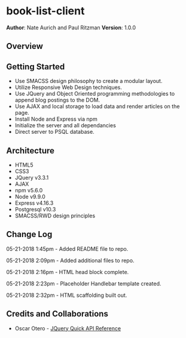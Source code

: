 # book-list-client

**Author**: Nate Aurich and Paul Ritzman
**Version**: 1.0.0

## Overview


## Getting Started
* Use SMACSS design philosophy to create a modular layout.
* Utilize Responsive Web Design techniques.
* Use JQuery and Object Oriented programming methodologies to append blog postings to the DOM.
* Use AJAX and local storage to load data and render articles on the page.
* Install Node and Express via npm
* Initialize the server and all dependancies
* Direct server to PSQL database.

## Architecture
* HTML5
* CSS3
* JQuery v3.3.1
* AJAX
* npm v5.6.0
* Node v9.9.0
* Express v4.16.3
* Postgresql v10.3
* SMACSS/RWD design principles

## Change Log
05-21-2018 1:45pm - Added README file to repo.

05-21-2018 2:09pm - Added additional files to repo.

05-21-2018 2:16pm - HTML head block complete.

05-21-2018 2:23pm - Placeholder Handlebar template created.

05-21-2018 2:32pm - HTML scaffolding built out.

## Credits and Collaborations

* Oscar Otero - [JQuery Quick API Reference](https://oscarotero.com/jquery/)